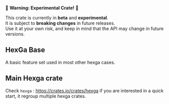 🚧 **Warning: Experimental Crate!** 🚧

This crate is currently in **beta** and **experimental**.  
It is subject to **breaking changes** in future releases.  
Use it at your own risk, and keep in mind that the API may change in future versions.

## HexGa Base

A basic feature set used in most other hexga cases.

## Main Hexga crate

Check `hexga` : https://crates.io/crates/hexga if you are interested in a quick start, it regroup multiple hexga crates.
